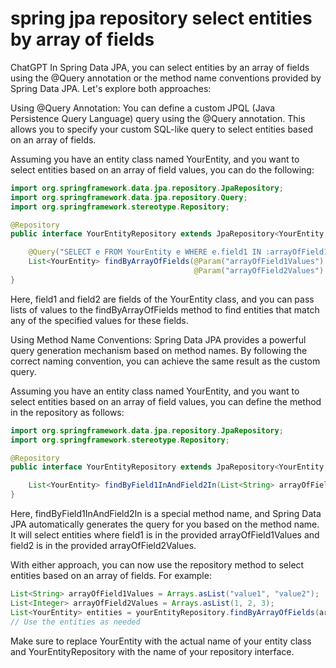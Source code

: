 # spring jpa repository select entities by array of fields

ChatGPT
In Spring Data JPA, you can select entities by an array of fields using the @Query annotation or the method name conventions provided by Spring Data JPA. Let's explore both approaches:

Using @Query Annotation:
You can define a custom JPQL (Java Persistence Query Language) query using the @Query annotation. This allows you to specify your custom SQL-like query to select entities based on an array of fields.

Assuming you have an entity class named YourEntity, and you want to select entities based on an array of field values, you can do the following:

```java
import org.springframework.data.jpa.repository.JpaRepository;
import org.springframework.data.jpa.repository.Query;
import org.springframework.stereotype.Repository;

@Repository
public interface YourEntityRepository extends JpaRepository<YourEntity, Long> {

    @Query("SELECT e FROM YourEntity e WHERE e.field1 IN :arrayOfField1Values AND e.field2 IN :arrayOfField2Values")
    List<YourEntity> findByArrayOfFields(@Param("arrayOfField1Values") List<String> arrayOfField1Values,
                                         @Param("arrayOfField2Values") List<Integer> arrayOfField2Values);
}
```

Here, field1 and field2 are fields of the YourEntity class, and you can pass lists of values to the findByArrayOfFields method to find entities that match any of the specified values for these fields.

Using Method Name Conventions:
Spring Data JPA provides a powerful query generation mechanism based on method names. By following the correct naming convention, you can achieve the same result as the custom query.

Assuming you have an entity class named YourEntity, and you want to select entities based on an array of field values, you can define the method in the repository as follows:

```java
import org.springframework.data.jpa.repository.JpaRepository;
import org.springframework.stereotype.Repository;

@Repository
public interface YourEntityRepository extends JpaRepository<YourEntity, Long> {

    List<YourEntity> findByField1InAndField2In(List<String> arrayOfField1Values, List<Integer> arrayOfField2Values);
}
```

Here, findByField1InAndField2In is a special method name, and Spring Data JPA automatically generates the query for you based on the method name. It will select entities where field1 is in the provided arrayOfField1Values and field2 is in the provided arrayOfField2Values.

With either approach, you can now use the repository method to select entities based on an array of fields. For example:

```java
List<String> arrayOfField1Values = Arrays.asList("value1", "value2");
List<Integer> arrayOfField2Values = Arrays.asList(1, 2, 3);
List<YourEntity> entities = yourEntityRepository.findByArrayOfFields(arrayOfField1Values, arrayOfField2Values);
// Use the entities as needed
```
Make sure to replace YourEntity with the actual name of your entity class and YourEntityRepository with the name of your repository interface.